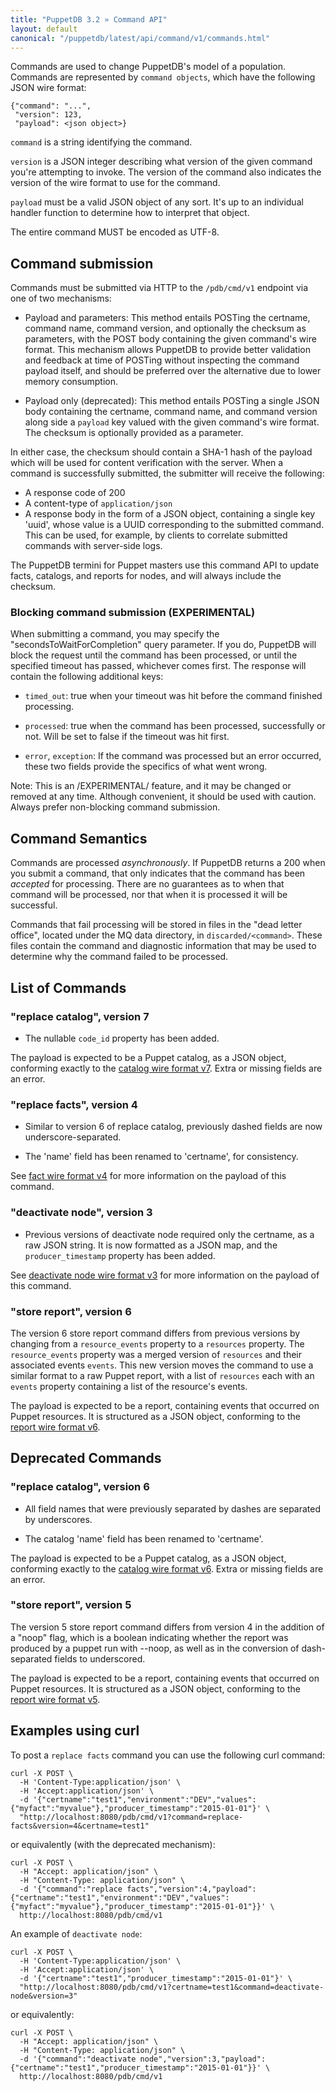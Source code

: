 ```yaml
---
title: "PuppetDB 3.2 » Command API"
layout: default
canonical: "/puppetdb/latest/api/command/v1/commands.html"
---
```


[factsv4]: ../../wire_format/facts_format_v4.html
[catalogv6]: ../../wire_format/catalog_format_v6.html
[catalogv7]: ../../wire_format/catalog_format_v7.html
[reportv5]: ../../wire_format/report_format_v5.html
[reportv6]: ../../wire_format/report_format_v6.html
[deactivatev3]: ../../wire_format/deactivate_node_format_v3.html

Commands are used to change PuppetDB's
model of a population. Commands are represented by `command objects`,
which have the following JSON wire format:

    {"command": "...",
     "version": 123,
     "payload": <json object>}

`command` is a string identifying the command.

`version` is a JSON integer describing what version of the given
command you're attempting to invoke. The version of the command
also indicates the version of the wire format to use for the command.

`payload` must be a valid JSON object of any sort. It's up to an
individual handler function to determine how to interpret that object.

The entire command MUST be encoded as UTF-8.

## Command submission

Commands must be submitted via HTTP to the `/pdb/cmd/v1` endpoint via one of
two mechanisms:

* Payload and parameters: This method entails POSTing the certname, command name,
command version, and optionally the checksum as parameters, with the POST body
containing the given command's wire format. This mechanism allows PuppetDB to
provide better validation and feedback at time of POSTing without inspecting the
command payload itself, and should be preferred over the alternative due to
lower memory consumption.

* Payload only (deprecated): This method entails POSTing a single JSON body
containing the certname, command name, and command version along side a
`payload` key valued with the given command's wire format. The checksum is
optionally provided as a parameter.

In either case, the checksum should contain a SHA-1 hash of the payload which
will be used for content verification with the server. When a command is
successfully submitted, the submitter will receive the following:

* A response code of 200
* A content-type of `application/json`
* A response body in the form of a JSON object, containing a single key 'uuid', whose
  value is a UUID corresponding to the submitted command. This can be used, for example, by
  clients to correlate submitted commands with server-side logs.

The PuppetDB termini for Puppet masters use this command API to update facts,
catalogs, and reports for nodes, and will always include the checksum.

### Blocking command submission (EXPERIMENTAL)

When submitting a command, you may specify the "secondsToWaitForCompletion"
query parameter. If you do, PuppetDB will block the request until the command
has been processed, or until the specified timeout has passed, whichever comes
first. The response will contain the following additional keys:

* `timed_out`: true when your timeout was hit before the command finished processing.

* `processed`: true when the command has been processed, successfully or not.
  Will be set to false if the timeout was hit first.

* `error`, `exception`: If the command was processed but an error occurred,
  these two fields provide the specifics of what went wrong.

Note: This is an /EXPERIMENTAL/ feature, and it may be changed or removed at any
time. Although convenient, it should be used with caution. Always prefer
non-blocking command submission.

## Command Semantics

Commands are processed _asynchronously_. If PuppetDB returns a 200
when you submit a command, that only indicates that the command has
been _accepted_ for processing. There are no guarantees as to when
that command will be processed, nor that when it is processed it will
be successful.

Commands that fail processing will be stored in files in the "dead
letter office", located under the MQ data directory, in
`discarded/<command>`. These files contain the command and diagnostic
information that may be used to determine why the command failed to be
processed.

## List of Commands

### "replace catalog", version 7

* The nullable `code_id` property has been added.

The payload is expected to be a Puppet catalog, as a JSON object,
conforming exactly to the [catalog wire format v7][catalogv7]. Extra
or missing fields are an error.

### "replace facts", version 4

* Similar to version 6 of replace catalog, previously dashed fields are now
  underscore-separated.

* The 'name' field has been renamed to 'certname', for consistency. 

See [fact wire format v4][factsv4] for more information on the
payload of this command.

### "deactivate node", version 3

* Previous versions of deactivate node required only the certname, as a raw JSON
  string. It is now formatted as a JSON map, and the `producer_timestamp`
  property has been added.

See [deactivate node wire format v3][deactivatev3] for more information on the
payload of this command.

### "store report", version 6

The version 6 store report command differs from previous versions by changing
from a `resource_events` property to a `resources` property. The
`resource_events` property was a merged version of `resources` and their
associated events `events`. This new version moves the command to use a similar
format to a raw Puppet report, with a list of `resources` each with an `events`
property containing a list of the resource's events.

The payload is expected to be a report, containing events that occurred on
Puppet resources. It is structured as a JSON object, conforming to the
[report wire format v6][reportv6].

## Deprecated Commands

### "replace catalog", version 6

* All field names that were previously separated by dashes are
  separated by underscores.

* The catalog 'name' field has been renamed to 'certname'.

The payload is expected to be a Puppet catalog, as a JSON object,
conforming exactly to the [catalog wire format v6][catalogv6]. Extra
or missing fields are an error.

### "store report", version 5

The version 5 store report command differs from version 4 in the addition of a
"noop" flag, which is a boolean indicating whether the report was produced by a
puppet run with --noop, as well as in the conversion of dash-separated fields to
underscored.

The payload is expected to be a report, containing events that occurred on
Puppet resources. It is structured as a JSON object, conforming to the
[report wire format v5][reportv5].

## Examples using curl

To post a `replace facts` command you can use the following curl command:

    curl -X POST \
      -H 'Content-Type:application/json' \
      -H 'Accept:application/json' \
      -d '{"certname":"test1","environment":"DEV","values":{"myfact":"myvalue"},"producer_timestamp":"2015-01-01"}' \
      "http://localhost:8080/pdb/cmd/v1?command=replace-facts&version=4&certname=test1"

or equivalently (with the deprecated mechanism):

    curl -X POST \
      -H "Accept: application/json" \
      -H "Content-Type: application/json" \
      -d '{"command":"replace facts","version":4,"payload":{"certname":"test1","environment":"DEV","values":{"myfact":"myvalue"},"producer_timestamp":"2015-01-01"}}' \
      http://localhost:8080/pdb/cmd/v1

An example of `deactivate node`:

    curl -X POST \
      -H 'Content-Type:application/json' \
      -H 'Accept:application/json' \
      -d '{"certname":"test1","producer_timestamp":"2015-01-01"}' \
      "http://localhost:8080/pdb/cmd/v1?certname=test1&command=deactivate-node&version=3"

or equivalently:

    curl -X POST \
      -H "Accept: application/json" \
      -H "Content-Type: application/json" \
      -d '{"command":"deactivate node","version":3,"payload":{"certname":"test1","producer_timestamp":"2015-01-01"}}' \
      http://localhost:8080/pdb/cmd/v1
